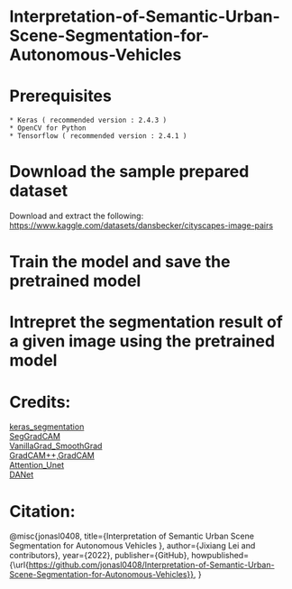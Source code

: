 #  Interpretation-of-Semantic-Urban-Scene-Segmentation-for-Autonomous-Vehicles
# Prerequisites
    * Keras ( recommended version : 2.4.3 )
    * OpenCV for Python
    * Tensorflow ( recommended version : 2.4.1 )
# Download the sample prepared dataset
Download and extract the following:
https://www.kaggle.com/datasets/dansbecker/cityscapes-image-pairs
# Train the model and save the pretrained model
# Intrepret the segmentation result of a given image using the pretrained model
# Credits:
[keras_segmentation](https://github.com/divamgupta/image-segmentation-keras)\
[SegGradCAM](https://github.com/kiraving/SegGradCAM)\
[VanillaGrad_SmoothGrad](http://github.com/pair-code/saliency/blob/master)\
[GradCAM++,GradCAM](https://github.com/jacobgil/pytorch-grad-cam)\
[Attention_Unet](https://github.com/lixiaolei1982/Keras-Implementation-of-U-Net-R2U-Net-Attention-U-Net-Attention-R2U-Net.-)\
[DANet](https://github.com/junfu1115/DANet)
# Citation:
@misc{jonasl0408,
  title={Interpretation of Semantic Urban Scene Segmentation for Autonomous Vehicles
},
  author={Jixiang Lei and contributors},
  year={2022},
  publisher={GitHub},
  howpublished={\url{https://github.com/jonasl0408/Interpretation-of-Semantic-Urban-Scene-Segmentation-for-Autonomous-Vehicles}},
}
